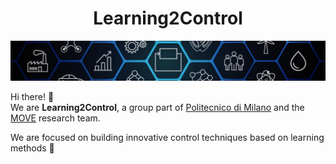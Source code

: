 <h1 align="center">Learning2Control</h1>

<img src="/profile/assets/top_banner.jpeg">

Hi there! :wave: </br>We are <b>Learning2Control</b>, a group part of <a href="https://www.polimi.it">Politecnico di Milano</a> and the <a href="https://www.move.deib.polimi.it/">MOVE</a> research team.

We are focused on building innovative control techniques based on learning methods :brain:
